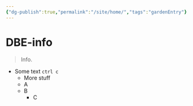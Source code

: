 ```yaml
---
{"dg-publish":true,"permalink":"/site/home/","tags":"gardenEntry"}
---
```

# DBE-info
> Info. 

- Some text `ctrl c` 
	- More stuff
	- A
	- B
		- C

